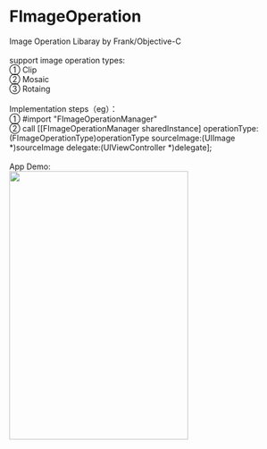 # FImageOperation
Image Operation Libaray by Frank/Objective-C 
<br />
<br />
support image operation types: 
<br />
① Clip
<br />
② Mosaic
<br />
③ Rotaing 
<br />
<br />
Implementation steps（eg）： 
<br />
① #import "FImageOperationManager" 
<br />
② call [[FImageOperationManager sharedInstance] operationType:(FImageOperationType)operationType sourceImage:(UIImage *)sourceImage delegate:(UIViewController *)delegate];
<br />
<br />
App Demo:
<br />
<img src="https://github.com/After90Coder/FImageOperation/blob/master/FImageOperation/FImageOperation.gif" width="320" height="480"/>
